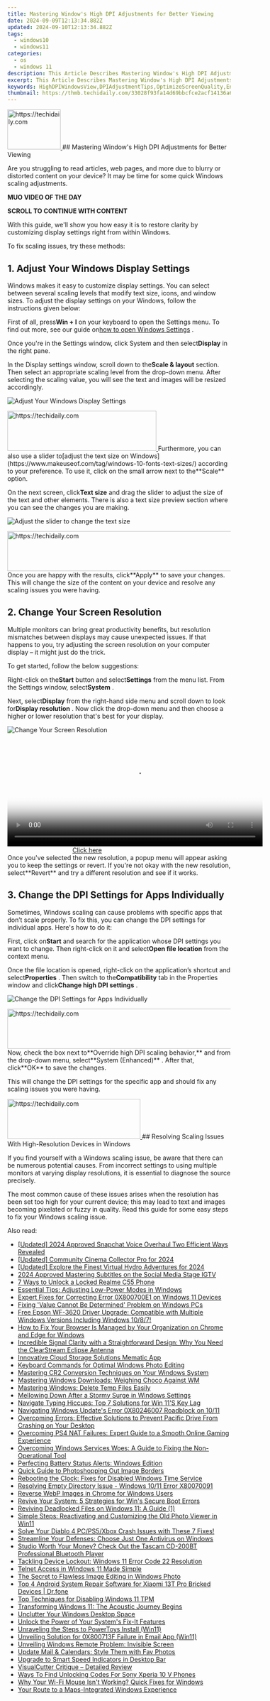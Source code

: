 ```yaml
---
title: Mastering Window's High DPI Adjustments for Better Viewing
date: 2024-09-09T12:13:34.882Z
updated: 2024-09-10T12:13:34.882Z
tags:
  - windows10
  - windows11
categories:
  - os
  - windows 11
description: This Article Describes Mastering Window's High DPI Adjustments for Better Viewing
excerpt: This Article Describes Mastering Window's High DPI Adjustments for Better Viewing
keywords: HighDPIWindowsView,DPIAdjustmentTips,OptimizeScreenQuality,EnhanceDisplayFPS,ImproveUXWindowing,ResolutionBoostTools,WindowsOptimalZoom
thumbnail: https://thmb.techidaily.com/33028f93fa14d69bbcfce2acf14136a66954cb281abb62aff639869e465c0177.jpg
---
```


<!-- affiliate ads begin -->
<a href="https://aligracehair.sjv.io/c/5597632/2115926/19272" target="_top" id="2115926">
  <img src="//a.impactradius-go.com/display-ad/19272-2115926" border="0" alt="https://techidaily.com" width="120" height="90"/>
</a>
<img height="0" width="0" src="https://aligracehair.sjv.io/i/5597632/2115926/19272" style="position:absolute;visibility:hidden;" border="0" />
<!-- affiliate ads end -->
## Mastering Window's High DPI Adjustments for Better Viewing

 Are you struggling to read articles, web pages, and more due to blurry or distorted content on your device? It may be time for some quick Windows scaling adjustments.

 **MUO VIDEO OF THE DAY**

 **SCROLL TO CONTINUE WITH CONTENT**

 With this guide, we'll show you how easy it is to restore clarity by customizing display settings right from within Windows.

To fix scaling issues, try these methods:

## 1\. Adjust Your Windows Display Settings

 Windows makes it easy to customize display settings. You can select between several scaling levels that modify text size, icons, and window sizes. To adjust the display settings on your Windows, follow the instructions given below:

 First of all, press**Win + I** on your keyboard to open the Settings menu. To find out more, see our guide on[how to open Windows Settings](https://www.makeuseof.com/windows-ways-to-open-system-settings/) .

 Once you're in the Settings window, click System and then select**Display** in the right pane.

 In the Display settings window, scroll down to the**Scale & layout** section. Then select an appropriate scaling level from the drop-down menu. After selecting the scaling value, you will see the text and images will be resized accordingly.

![Adjust Your Windows Display Settings](https://static1.makeuseofimages.com/wordpress/wp-content/uploads/2023/03/adjust-your-windows-display-settings.jpg)

<!-- affiliate ads begin -->
<a href="https://aligracehair.sjv.io/c/5597632/2135416/19272" target="_top" id="2135416">
  <img src="//a.impactradius-go.com/display-ad/19272-2135416" border="0" alt="https://techidaily.com" width="336" height="90"/>
</a>
<img height="0" width="0" src="https://aligracehair.sjv.io/i/5597632/2135416/19272" style="position:absolute;visibility:hidden;" border="0" />
<!-- affiliate ads end -->
 Furthermore, you can also use a slider to[adjust the text size on Windows](https://www.makeuseof.com/tag/windows-10-fonts-text-sizes/) according to your preference. To use it, click on the small arrow next to the**Scale** option.

 On the next screen, click**Text size** and drag the slider to adjust the size of the text and other elements. There is also a text size preview section where you can see the changes you are making.

![Adjust the slider to change the text size](https://static1.makeuseofimages.com/wordpress/wp-content/uploads/2023/03/adjust-the-slider-to-change-the-text-size.jpg)

<!-- affiliate ads begin -->
<a href="https://appsumo.8odi.net/c/5597632/2123732/7443" target="_top" id="2123732">
  <img src="//a.impactradius-go.com/display-ad/7443-2123732" border="0" alt="https://techidaily.com" width="600" height="90"/>
</a>
<img height="0" width="0" src="https://appsumo.8odi.net/i/5597632/2123732/7443" style="position:absolute;visibility:hidden;" border="0" />
<!-- affiliate ads end -->
 Once you are happy with the results, click**Apply** to save your changes. This will change the size of the content on your device and resolve any scaling issues you were having.

## 2\. Change Your Screen Resolution

 Multiple monitors can bring great productivity benefits, but resolution mismatches between displays may cause unexpected issues. If that happens to you, try adjusting the screen resolution on your computer display – it might just do the trick.

To get started, follow the below suggestions:

 Right-click on the**Start** button and select**Settings** from the menu list. From the Settings window, select**System** .

 Next, select**Display** from the right-hand side menu and scroll down to look for**Display resolution** . Now click the drop-down menu and then choose a higher or lower resolution that's best for your display.

![Change Your Screen Resolution](https://static1.makeuseofimages.com/wordpress/wp-content/uploads/2023/03/change-your-screen-resolution.jpg)

<!-- affiliate ads begin -->
<span id="1983473">
					<video width="576" height="240" style="cursor:pointer"
           poster="//a.impactradius-go.com/display-clicktoplayimage/1983473.png"
           onclick="if(!this.playClicked){this.play();this.setAttribute('controls',true);this.playClicked=true;}">
	   <source src="//a.impactradius-go.com/display-ad/22993-1983473">
	   <img src="//a.impactradius-go.com/display-clicktoplayimage/1983473.png" style="border: none; height: 100%; width: 100%; object-fit: contain">
	</video>
	<div style="width:360px;text-align:center"><a href="javascript:window.open(decodeURIComponent('https%3A%2F%2Fhomestyler.sjv.io%2Fc%2F5597632%2F1983473%2F22993'), '_blank');void(0);">Click here</a></div>
</span>
<img height="0" width="0" src="https://imp.pxf.io/i/5597632/1983473/22993" style="position:absolute;visibility:hidden;" border="0" />
<!-- affiliate ads end -->
 Once you've selected the new resolution, a popup menu will appear asking you to keep the settings or revert. If you're not okay with the new resolution, select**Revert** and try a different resolution and see if it works.

## 3\. Change the DPI Settings for Apps Individually

 Sometimes, Windows scaling can cause problems with specific apps that don’t scale properly. To fix this, you can change the DPI settings for individual apps. Here's how to do it:

 First, click on**Start** and search for the application whose DPI settings you want to change. Then right-click on it and select**Open file location** from the context menu.

 Once the file location is opened, right-click on the application’s shortcut and select**Properties** . Then switch to the**Compatibility** tab in the Properties window and click**Change high DPI settings** .

![Change the DPI Settings for Apps Individually](https://static1.makeuseofimages.com/wordpress/wp-content/uploads/2023/03/change-the-dpi-settings-for-apps-individually.jpg)

<!-- affiliate ads begin -->
<a href="https://zebaoaffiliateprogram.pxf.io/c/5597632/2137972/21526" target="_top" id="2137972">
  <img src="//a.impactradius-go.com/display-ad/21526-2137972" border="0" alt="https://techidaily.com" width="728" height="90"/>
</a>
<img height="0" width="0" src="https://zebaoaffiliateprogram.pxf.io/i/5597632/2137972/21526" style="position:absolute;visibility:hidden;" border="0" />
<!-- affiliate ads end -->
 Now, check the box next to**Override high DPI scaling behavior,** and from the drop-down menu, select**System (Enhanced)** . After that, click**OK** to save the changes.

 This will change the DPI settings for the specific app and should fix any scaling issues you were having.

<!-- affiliate ads begin -->
<a href="https://aligracehair.sjv.io/c/5597632/2135414/19272" target="_top" id="2135414">
  <img src="//a.impactradius-go.com/display-ad/19272-2135414" border="0" alt="https://techidaily.com" width="300" height="90"/>
</a>
<img height="0" width="0" src="https://aligracehair.sjv.io/i/5597632/2135414/19272" style="position:absolute;visibility:hidden;" border="0" />
<!-- affiliate ads end -->
## Resolving Scaling Issues With High-Resolution Devices in Windows

 If you find yourself with a Windows scaling issue, be aware that there can be numerous potential causes. From incorrect settings to using multiple monitors at varying display resolutions, it is essential to diagnose the source precisely.

 The most common cause of these issues arises when the resolution has been set too high for your current device; this may lead to text and images becoming pixelated or fuzzy in quality. Read this guide for some easy steps to fix your Windows scaling issue.


<ins class="adsbygoogle"
     style="display:block"
     data-ad-format="autorelaxed"
     data-ad-client="ca-pub-7571918770474297"
     data-ad-slot="1223367746"></ins>



<ins class="adsbygoogle"
     style="display:block"
     data-ad-client="ca-pub-7571918770474297"
     data-ad-slot="8358498916"
     data-ad-format="auto"
     data-full-width-responsive="true"></ins>

<span class="atpl-alsoreadstyle">Also read:</span>
<div><ul>
<li><a href="https://snapchat-videos.techidaily.com/updated-2024-approved-snapchat-voice-overhaul-two-efficient-ways-revealed/"><u>[Updated] 2024 Approved Snapchat Voice Overhaul Two Efficient Ways Revealed</u></a></li>
<li><a href="https://facebook-video-recording.techidaily.com/updated-community-cinema-collector-pro-for-2024/"><u>[Updated] Community Cinema Collector Pro for 2024</u></a></li>
<li><a href="https://video-capture.techidaily.com/updated-explore-the-finest-virtual-hydro-adventures-for-2024/"><u>[Updated] Explore the Finest Virtual Hydro Adventures for 2024</u></a></li>
<li><a href="https://instagram-video-recordings.techidaily.com/2024-approved-mastering-subtitles-on-the-social-media-stage-igtv/"><u>2024 Approved Mastering Subtitles on the Social Media Stage IGTV</u></a></li>
<li><a href="https://easy-unlock-android.techidaily.com/7-ways-to-unlock-a-locked-realme-c55-phone-by-drfone-android/"><u>7 Ways to Unlock a Locked Realme C55 Phone</u></a></li>
<li><a href="https://windows11.techidaily.com/essential-tips-adjusting-low-power-modes-in-windows/"><u>Essential Tips: Adjusting Low-Power Modes in Windows</u></a></li>
<li><a href="https://windows11.techidaily.com/expert-fixes-for-correcting-error-0x800700e1-on-windows-11-devices/"><u>Expert Fixes for Correcting Error 0X800700E1 on Windows 11 Devices</u></a></li>
<li><a href="https://windows11.techidaily.com/fixing-value-cannot-be-determined-problem-on-windows-pcs/"><u>Fixing 'Value Cannot Be Determined' Problem on Windows PCs</u></a></li>
<li><a href="https://driver-download.techidaily.com/1722969741858-free-epson-wf-3620-driver-upgrade-compatible-with-multiple-windows-versions-including-windows-1087/"><u>Free Epson WF-3620 Driver Upgrade: Compatible with Multiple Windows Versions Including Windows 10/8/7!</u></a></li>
<li><a href="https://windows11.techidaily.com/how-to-fix-your-browser-is-managed-by-your-organization-on-chrome-and-edge-for-windows/"><u>How to Fix Your Browser Is Managed by Your Organization on Chrome and Edge for Windows</u></a></li>
<li><a href="https://buynow-tips.techidaily.com/incredible-signal-clarity-with-a-straightforward-design-why-you-need-the-clearstream-eclipse-antenna/"><u>Incredible Signal Clarity with a Straightforward Design: Why You Need the ClearStream Eclipse Antenna</u></a></li>
<li><a href="https://extra-resources.techidaily.com/innovative-cloud-storage-solutions-mematic-app/"><u>Innovative Cloud Storage Solutions Mematic App</u></a></li>
<li><a href="https://windows11.techidaily.com/keyboard-commands-for-optimal-windows-photo-editing/"><u>Keyboard Commands for Optimal Windows Photo Editing</u></a></li>
<li><a href="https://windows11.techidaily.com/mastering-cr2-conversion-techniques-on-your-windows-system/"><u>Mastering CR2 Conversion Techniques on Your Windows System</u></a></li>
<li><a href="https://windows11.techidaily.com/mastering-windows-downloads-weighing-choco-against-wm/"><u>Mastering Windows Downloads: Weighing Choco Against WM</u></a></li>
<li><a href="https://windows11.techidaily.com/mastering-windows-delete-temp-files-easily/"><u>Mastering Windows: Delete Temp Files Easily</u></a></li>
<li><a href="https://windows11.techidaily.com/mellowing-down-after-a-stormy-surge-in-windows-settings/"><u>Mellowing Down After a Stormy Surge in Windows Settings</u></a></li>
<li><a href="https://windows11.techidaily.com/navigate-typing-hiccups-top-7-solutions-for-win-11s-key-lag/"><u>Navigate Typing Hiccups: Top 7 Solutions for Win 11'S Key Lag</u></a></li>
<li><a href="https://windows11.techidaily.com/navigating-windows-updates-error-0x80246007-roadblock-on-1011/"><u>Navigating Windows Update's Error 0X80246007 Roadblock on 10/11</u></a></li>
<li><a href="https://win-answers.techidaily.com/overcoming-errors-effective-solutions-to-prevent-pacific-drive-from-crashing-on-your-desktop/"><u>Overcoming Errors: Effective Solutions to Prevent Pacific Drive From Crashing on Your Desktop</u></a></li>
<li><a href="https://common-error.techidaily.com/overcoming-ps4-nat-failures-expert-guide-to-a-smooth-online-gaming-experience/"><u>Overcoming PS4 NAT Failures: Expert Guide to a Smooth Online Gaming Experience</u></a></li>
<li><a href="https://windows11.techidaily.com/overcoming-windows-services-woes-a-guide-to-fixing-the-non-operational-tool/"><u>Overcoming Windows Services Woes: A Guide to Fixing the Non-Operational Tool</u></a></li>
<li><a href="https://windows11.techidaily.com/perfecting-battery-status-alerts-windows-edition/"><u>Perfecting Battery Status Alerts: Windows Edition</u></a></li>
<li><a href="https://windows11.techidaily.com/quick-guide-to-photoshopping-out-image-borders/"><u>Quick Guide to Photoshopping Out Image Borders</u></a></li>
<li><a href="https://windows11.techidaily.com/rebooting-the-clock-fixes-for-disabled-windows-time-service/"><u>Rebooting the Clock: Fixes for Disabled Windows Time Service</u></a></li>
<li><a href="https://windows11.techidaily.com/resolving-empty-directory-issue-windows-1011-error-x80070091/"><u>Resolving Empty Directory Issue - Windows 10/11 Error X80070091</u></a></li>
<li><a href="https://windows11.techidaily.com/reverse-webp-images-in-chrome-for-windows-users/"><u>Reverse WebP Images in Chrome for Windows Users</u></a></li>
<li><a href="https://windows11.techidaily.com/revive-your-system-5-strategies-for-wins-secure-boot-errors/"><u>Revive Your System: 5 Strategies for Win's Secure Boot Errors</u></a></li>
<li><a href="https://windows11.techidaily.com/reviving-deadlocked-files-on-windows-11-a-guide-1/"><u>Reviving Deadlocked Files on Windows 11: A Guide (1)</u></a></li>
<li><a href="https://windows11.techidaily.com/simple-steps-reactivating-and-customizing-the-old-photo-viewer-in-win11/"><u>Simple Steps: Reactivating and Customizing the Old Photo Viewer in Win11</u></a></li>
<li><a href="https://win-answers.techidaily.com/1723004679950-solve-your-diablo-4-pcps5xbox-crash-issues-with-these-7-fixes/"><u>Solve Your Diablo 4 PC/PS5/Xbox Crash Issues with These 7 Fixes!</u></a></li>
<li><a href="https://windows11.techidaily.com/streamline-your-defenses-choose-just-one-antivirus-on-windows/"><u>Streamline Your Defenses: Choose Just One Antivirus on Windows</u></a></li>
<li><a href="https://hardware-tips.techidaily.com/studio-worth-your-money-check-out-the-tascam-cd-200bt-professional-bluetooth-player/"><u>Studio Worth Your Money? Check Out the Tascam CD-200BT Professional Bluetooth Player</u></a></li>
<li><a href="https://windows11.techidaily.com/tackling-device-lockout-windows-11-error-code-22-resolution/"><u>Tackling Device Lockout: Windows 11 Error Code 22 Resolution</u></a></li>
<li><a href="https://windows11.techidaily.com/telnet-access-in-windows-11-made-simple/"><u>Telnet Access in Windows 11 Made Simple</u></a></li>
<li><a href="https://windows11.techidaily.com/the-secret-to-flawless-image-editing-in-windows-photo/"><u>The Secret to Flawless Image Editing in Windows Photo</u></a></li>
<li><a href="https://howto.techidaily.com/top-4-android-system-repair-software-for-xiaomi-13t-pro-bricked-devices-drfone-by-drfone-fix-android-problems-fix-android-problems/"><u>Top 4 Android System Repair Software for Xiaomi 13T Pro Bricked Devices | Dr.fone</u></a></li>
<li><a href="https://windows11.techidaily.com/top-techniques-for-disabling-windows-11-tpm/"><u>Top Techniques for Disabling Windows 11 TPM</u></a></li>
<li><a href="https://windows11.techidaily.com/transforming-windows-11-the-acoustic-journey-begins/"><u>Transforming Windows 11: The Acoustic Journey Begins</u></a></li>
<li><a href="https://windows11.techidaily.com/unclutter-your-windows-desktop-space/"><u>Unclutter Your Windows Desktop Space</u></a></li>
<li><a href="https://windows11.techidaily.com/unlock-the-power-of-your-systems-fix-it-features/"><u>Unlock the Power of Your System's Fix-It Features</u></a></li>
<li><a href="https://windows11.techidaily.com/unraveling-the-steps-to-powertoys-install-win11/"><u>Unraveling the Steps to PowerToys Install (Win11)</u></a></li>
<li><a href="https://windows11.techidaily.com/unveiling-solution-for-0x800713f-failure-in-email-app-win11/"><u>Unveiling Solution for 0X800713F Failure in Email App (Win11)</u></a></li>
<li><a href="https://windows11.techidaily.com/unveiling-windows-remote-problem-invisible-screen/"><u>Unveiling Windows Remote Problem: Invisible Screen</u></a></li>
<li><a href="https://windows11.techidaily.com/update-mail-and-calendars-style-them-with-fav-photos/"><u>Update Mail & Calendars: Style Them with Fav Photos</u></a></li>
<li><a href="https://windows11.techidaily.com/upgrade-to-smart-speed-indicators-in-desktop-bar/"><u>Upgrade to Smart Speed Indicators in Desktop Bar</u></a></li>
<li><a href="https://fox-access.techidaily.com/visualcutter-critique-detailed-review/"><u>VisualCutter Critique – Detailed Review</u></a></li>
<li><a href="https://sim-unlock.techidaily.com/ways-to-find-unlocking-codes-for-sony-xperia-10-v-phones-by-drfone-android/"><u>Ways To Find Unlocking Codes For Sony Xperia 10 V Phones</u></a></li>
<li><a href="https://windows11.techidaily.com/why-your-wi-fi-mouse-isnt-working-quick-fixes-for-windows/"><u>Why Your Wi-Fi Mouse Isn't Working? Quick Fixes for Windows</u></a></li>
<li><a href="https://windows11.techidaily.com/your-route-to-a-maps-integrated-windows-experience/"><u>Your Route to a Maps-Integrated Windows Experience</u></a></li>
</ul></div>
